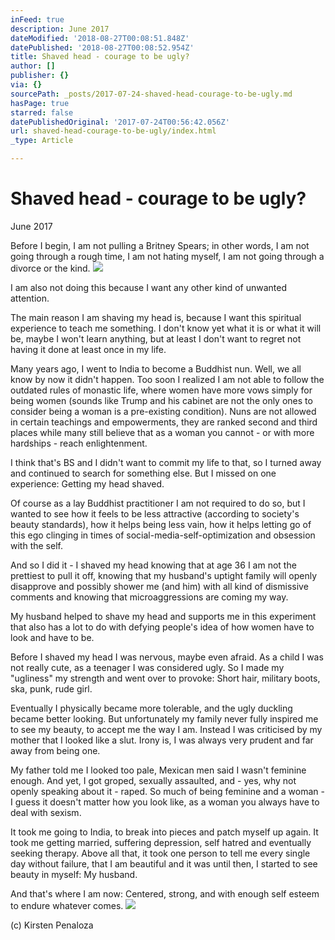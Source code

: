 ```yaml
---
inFeed: true
description: June 2017
dateModified: '2018-08-27T00:08:51.848Z'
datePublished: '2018-08-27T00:08:52.954Z'
title: Shaved head - courage to be ugly?
author: []
publisher: {}
via: {}
sourcePath: _posts/2017-07-24-shaved-head-courage-to-be-ugly.md
hasPage: true
starred: false
datePublishedOriginal: '2017-07-24T00:56:42.056Z'
url: shaved-head-courage-to-be-ugly/index.html
_type: Article

---
```

# **Shaved head - courage to be ugly?**

June 2017

Before I begin, I am not pulling a Britney Spears; in other words, I am not going through a rough time, I am not hating myself, I am not going through a divorce or the kind.
![](https://the-grid-user-content.s3-us-west-2.amazonaws.com/51e7122c-a865-4a1b-8cb1-fa59f3c5b7e9.jpg)

I am also not doing this because I want any other kind of unwanted attention.

The main reason I am shaving my head is, because I want this spiritual experience to teach me something. I don't know yet what it is or what it will be, maybe I won't learn anything, but at least I don't want to regret not having it done at least once in my life.

Many years ago, I went to India to become a Buddhist nun. Well, we all know by now it didn't happen. Too soon I realized I am not able to follow the outdated rules of monastic life, where women have more vows simply for being women (sounds like Trump and his cabinet are not the only ones to consider being a woman is a pre-existing condition). Nuns are not allowed in certain teachings and empowerments, they are ranked second and third places while many still believe that as a woman you cannot - or with more hardships - reach enlightenment.

I think that's BS and I didn't want to commit my life to that, so I turned away and continued to search for something else. But I missed on one experience: Getting my head shaved.

Of course as a lay Buddhist practitioner I am not required to do so, but I wanted to see how it feels to be less attractive (according to society's beauty standards), how it helps being less vain, how it helps letting go of this ego clinging in times of social-media-self-optimization and obsession with the self.

And so I did it - I shaved my head knowing that at age 36 I am not the prettiest to pull it off, knowing that my husband's uptight family will openly disapprove and possibly shower me (and him) with all kind of dismissive comments and knowing that microaggressions are coming my way.

My husband helped to shave my head and supports me in this experiment that also has a lot to do with defying people's idea of how women have to look and have to be.

Before I shaved my head I was nervous, maybe even afraid. As a child I was not really cute, as a teenager I was considered ugly. So I made my "ugliness" my strength and went over to provoke: Short hair, military boots, ska, punk, rude girl.

Eventually I physically became more tolerable, and the ugly duckling became better looking. But unfortunately my family never fully inspired me to see my beauty, to accept me the way I am. Instead I was criticised by my mother that I looked like a slut. Irony is, I was always very prudent and far away from being one.

My father told me I looked too pale, Mexican men said I wasn't feminine enough. And yet, I got groped, sexually assaulted, and - yes, why not openly speaking about it - raped. So much of being feminine and a woman - I guess it doesn't matter how you look like, as a woman you always have to deal with sexism.

It took me going to India, to break into pieces and patch myself up again. It took me getting married, suffering depression, self hatred and eventually seeking therapy. Above all that, it took one person to tell me every single day without failure, that I am beautiful and it was until then, I started to see beauty in myself: My husband.

And that's where I am now: Centered, strong, and with enough self esteem to endure whatever comes.
![](https://the-grid-user-content.s3-us-west-2.amazonaws.com/33e5aa43-4ca4-4b01-95b2-d22e693da716.jpg)

(c) Kirsten Penaloza